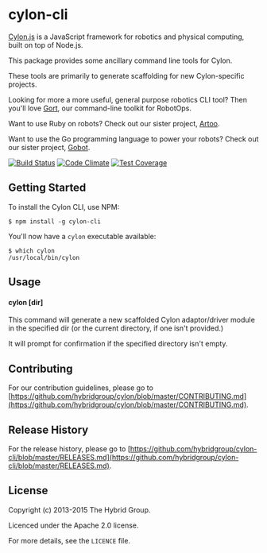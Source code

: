 # cylon-cli

[Cylon.js](http://cylonjs.com) is a JavaScript framework for robotics and physical computing, built on top of Node.js.

This package provides some ancillary command line tools for Cylon.

These tools are primarily to generate scaffolding for new Cylon-specific projects.

Looking for more a more useful, general purpose robotics CLI tool?
Then you'll love [Gort](http://gort.io), our command-line toolkit for RobotOps.

Want to use Ruby on robots?
Check out our sister project, [Artoo](http://artoo.io).

Want to use the Go programming language to power your robots?
Check out our sister project, [Gobot](http://gobot.io).

[![Build Status](https://secure.travis-ci.org/hybridgroup/cylon-cli.png?branch=master)](http://travis-ci.org/hybridgroup/cylon-cli) [![Code Climate](https://codeclimate.com/github/hybridgroup/cylon-cli/badges/gpa.svg)](https://codeclimate.com/github/hybridgroup/cylon-cli) [![Test Coverage](https://codeclimate.com/github/hybridgroup/cylon-cli/badges/coverage.svg)](https://codeclimate.com/github/hybridgroup/cylon-cli)

## Getting Started

To install the Cylon CLI, use NPM:

    $ npm install -g cylon-cli

You'll now have a `cylon` executable available:

    $ which cylon
    /usr/local/bin/cylon

## Usage

#### cylon [dir]

This command will generate a new scaffolded Cylon adaptor/driver module in the specified dir (or the current directory, if one isn't provided.)

It will prompt for confirmation if the specified directory isn't empty.

## Contributing

For our contribution guidelines, please go to [https://github.com/hybridgroup/cylon/blob/master/CONTRIBUTING.md](https://github.com/hybridgroup/cylon/blob/master/CONTRIBUTING.md).

## Release History

For the release history, please go to [https://github.com/hybridgroup/cylon-cli/blob/master/RELEASES.md](https://github.com/hybridgroup/cylon-cli/blob/master/RELEASES.md).

## License

Copyright (c) 2013-2015 The Hybrid Group.

Licenced under the Apache 2.0 license.

For more details, see the `LICENCE` file.
